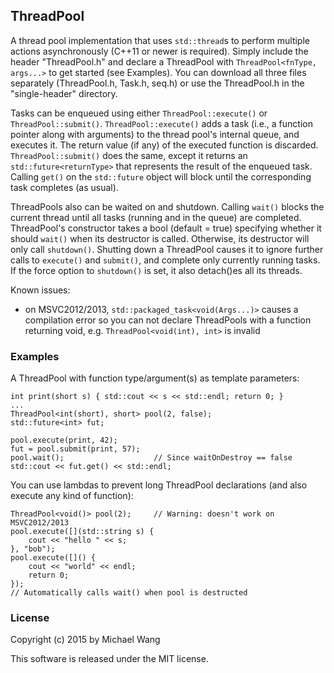 ## ThreadPool

A thread pool implementation that uses `std::thread`s to perform multiple
actions asynchronously (C++11 or newer is required). Simply include the header
"ThreadPool.h" and declare a ThreadPool with `ThreadPool<fnType, args...>` to
get started (see Examples).  You can download all three files separately
(ThreadPool.h, Task.h, seq.h) or use the ThreadPool.h in the "single-header"
directory.

Tasks can be enqueued using either `ThreadPool::execute()` or `ThreadPool::submit()`.
`ThreadPool::execute()` adds a task (i.e., a function pointer along with arguments)
to the thread pool's internal queue, and executes it. The return value (if any)
of the executed function is discarded. `ThreadPool::submit()` does the same,
except it returns an `std::future<returnType>` that represents the result of
the enqueued task. Calling `get()` on the `std::future` object will block until
the corresponding task completes (as usual).

ThreadPools also can be waited on and shutdown. Calling `wait()` blocks the
current thread until all tasks (running and in the queue) are completed.
ThreadPool's constructor takes a bool (default = true) specifying whether it
should `wait()` when its destructor is called. Otherwise, its destructor will
only call `shutdown()`. Shutting down a ThreadPool causes it to ignore further
calls to `execute()` and `submit()`, and complete only currently running tasks.
If the force option to `shutdown()` is set, it also detach()es all its threads.

Known issues:
* on MSVC2012/2013, `std::packaged_task<void(Args...)>` causes a compilation
  error so you can not declare ThreadPools with a function returning void,
  e.g. `ThreadPool<void(int), int>` is invalid

### Examples

A ThreadPool with function type/argument(s) as template parameters:

    int print(short s) { std::cout << s << std::endl; return 0; }
    ...
    ThreadPool<int(short), short> pool(2, false);
    std::future<int> fut;
    
    pool.execute(print, 42);
    fut = pool.submit(print, 57);
    pool.wait();                    // Since waitOnDestroy == false
    std::cout << fut.get() << std::endl;

You can use lambdas to prevent long ThreadPool declarations (and also execute
any kind of function):

    ThreadPool<void()> pool(2);     // Warning: doesn't work on MSVC2012/2013
    pool.execute([](std::string s) {
        cout << "hello " << s;
    }, "bob");
    pool.execute([]() {
        cout << "world" << endl;
        return 0;
    });
    // Automatically calls wait() when pool is destructed

### License

Copyright (c) 2015 by Michael Wang

This software is released under the MIT license.
